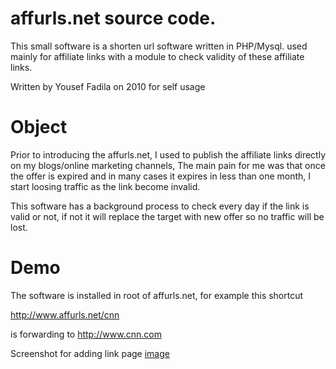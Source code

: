 affurls.net source code.
=======================

This small software is a shorten url software written in PHP/Mysql. used mainly for affiliate links with a module to check validity of these affiliate links. 

Written by Yousef Fadila on 2010 for self usage

Object
============
Prior to introducing the affurls.net, I used to publish the affiliate links directly on my blogs/online marketing channels, The main pain for me was that once the offer is expired and in many cases it expires in less than one month, I start loosing traffic as the link become invalid.

This software has a background process to check every day if the link is valid or not, if not it will replace the target with new offer so no traffic will be lost. 


Demo
==================
The software is installed in root of affurls.net, for example this shortcut 

http://www.affurls.net/cnn 

is forwarding to 
http://www.cnn.com 

Screenshot for adding link page
[image][1]

  [1]: https://raw.githubusercontent.com/yousef-fadila/affurls.net/master/affurls.png
